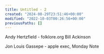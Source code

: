 ```yaml
---
title: Untitled - 2
created: "2024-08-29T23:51:46+00:00"
modified: "2022-10-03T00:26:56+00:00"
previousPaths: []
---
```

Andy Hertzfield - folklore.org
Bill Ackinson

Jon Louis Gassepe - apple exec, Monday Note

